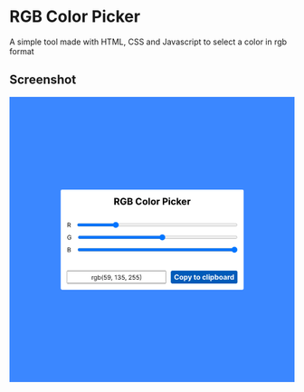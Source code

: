 # RGB Color Picker

A simple tool made with HTML, CSS and Javascript to select a color in rgb format


## Screenshot

![rRGB Color Picker](docs/rgb-color-picker.png)